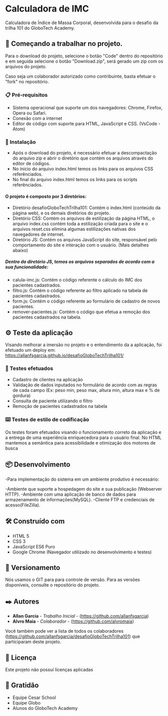 # Calculadora de IMC

Calculadora de Índice de Massa Corporal, desenvolvida para o desafio da trilha 101 do GloboTech Academy.

## 🚀 Começando a trabalhar no projeto.

Para o download do projeto, selecione o botão "Code" dentro do repositório e em seguida selecione o botão "Download.zip", será gerado um zip com os arquivos do projeto.

Caso seja um colaborador autorizado como contribuinte, basta efetuar o "fork" no repositório.


### 📋 Pré-requisitos

- Sistema operacional que suporte um dos navegadores: Chrome, Firefox, Opera ou Safari.
- Conexão com a internet
- Editor de código com suporte para HTML, JavaScript e CSS. (VsCode - Atom)


### 🔧 Instalação

- Após o download do projeto, é necessário efetuar a descompactação do arquivo zip e abrir o diretório que contém os arquivos através do editor de códigos.
- No ínicio do arquivo index.html temos os links para os arquivos CSS referênciados.
- No final do arquivo index.html temos os links para os scripts referênciados.

#### O projeto é composto por 3 diretórios:

- Diretório desafioGloboTechTrilha101: Contém o index.html (conteúdo da página web), e os demais diretórios do projeto.
- Diretório CSS: Contém os arquivos de estilização da página HTML, o arquivo index.css contém toda a estilização criada para o site e o arquivos reset.css elimina algumas estilizações nativas dos navegadores de internet.
- Diretório JS: Contém os arquivos JavaScript do site, responsável pelo comportamento do site e interação com o usuário. (Mais detalhes abaixo)

##### Dentro do diretório JS, temos os arquivos separados de acordo com a sua funcionalidade:

 - calula-imc.js: Contém o código referente o cálculo do IMC dos pacientes cadastrados.
 - filtro.js: Contém o código referente ao filtro aplicado na tabela de pacientes cadastrados.
 - form.js: Contém o código referente ao formulário de cadastro de novos pacientes.
 - remover-pacientes.js: Contém o código que efetua a remoção dos pacientes cadastrados na tabela.


## ⚙️ Teste da aplicação

Visando melhorar a imersão no projeto e o entendimento da a aplicação, foi efetuado um deploy em:
https://allanfsgarcia.github.io/desafioGloboTechTrilha101/

### 🔩 Testes efetuados

- Cadastro de clientes na aplicação
- Validação de dados inputados no formulário de acordo com as regras de cada campo (Ex: peso min, peso max, altura min, altura max e % de gordura)
- Consulta de paciente utilizando o filtro
- Remoção de pacientes cadastrados na tabela

### ⌨️ Testes de estilo de codificação

Os testes foram efetuados visando o funcionamento correto da aplicação e a entrega de uma experiência enriquecedora para o usuário final.
No HTML mantemos a semântica para acessibilidade e otimização dos motores de busca

## 📦 Desenvolvimento

-Para implementação do sistema em um ambiente produtivo é necessário:

-Ambiente que suporte a hospedagem do site e sua publicação (Webserver HTTP).
-Ambiente com uma aplicação de banco de dados para armazenamento de informações(MySQL).
-Cliente FTP e credenciais de acesso(FileZilla).


## 🛠️ Construído com

- HTML 5
- CSS 3
- JavaScript ES6 Puro
- Google Chrome (Navegador utilizado no desenvolvimento e testes)


## 📌 Versionamento

Nós usamos o GIT para para controle de versão. Para as versões disponíveis, consulte o repositório do projeto.

## ✒️ Autores

* **Allan Garcia** - *Trabalho Inicial* - (https://github.com/allanfsgarcia)
* **Alvro Maia** - *Colaborador* - (https://github.com/alvromaia)

Você também pode ver a lista de todos os colaboradores (https://github.com/allanfsgarcia/desafioGloboTechTrilha101) que participaram deste projeto.

## 📄 Licença

Este projeto não possuí licenças aplicadas

## 🎁 Gratidão

* Equipe Cesar School
* Equipe Globo
* Alunos do GloboTech Academy
